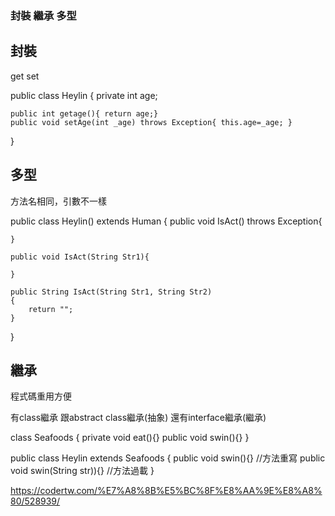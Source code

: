 
### 封裝 繼承 多型 ###

## 封裝

get set

public class Heylin
{
    private int age;

    public int getage(){ return age;}
    public void setAge(int _age) throws Exception{ this.age=_age; }
}

## 多型

方法名相同，引數不一樣

public class Heylin()
extends Human
{
    public void IsAct() throws Exception{

    }

    public void IsAct(String Str1){

    }

    public String IsAct(String Str1, String Str2)
    {
        return "";
    }
}

## 繼承

程式碼重用方便

有class繼承
跟abstract class繼承(抽象)
還有interface繼承(繼承)

class Seafoods
{
    private void eat(){}
    public void swin(){}
}

public class Heylin
extends Seafoods
{
    public void swin(){}    //方法重寫
    public void swin(String str)){}    //方法過載
}


https://codertw.com/%E7%A8%8B%E5%BC%8F%E8%AA%9E%E8%A8%80/528939/